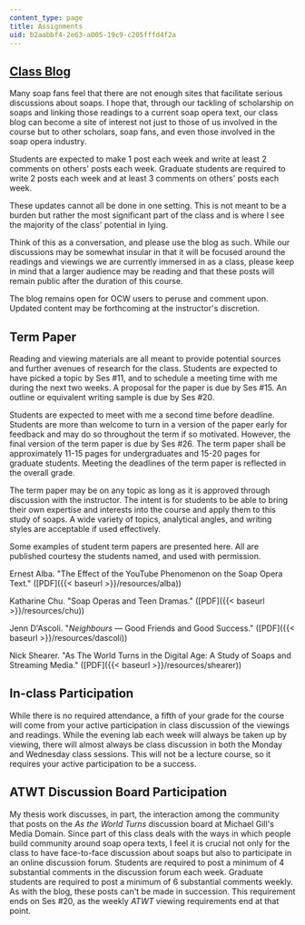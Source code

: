 ```yaml
---
content_type: page
title: Assignments
uid: b2aabbf4-2e63-a005-19c9-c205fffd4f2a
---
```


[Class Blog](http://mitsoaps.wordpress.com/)
--------------------------------------------

Many soap fans feel that there are not enough sites that facilitate serious discussions about soaps. I hope that, through our tackling of scholarship on soaps and linking those readings to a current soap opera text, our class blog can become a site of interest not just to those of us involved in the course but to other scholars, soap fans, and even those involved in the soap opera industry.

Students are expected to make 1 post each week and write at least 2 comments on others' posts each week. Graduate students are required to write 2 posts each week and at least 3 comments on others' posts each week.

These updates cannot all be done in one setting. This is not meant to be a burden but rather the most significant part of the class and is where I see the majority of the class' potential in lying.

Think of this as a conversation, and please use the blog as such. While our discussions may be somewhat insular in that it will be focused around the readings and viewings we are currently immersed in as a class, please keep in mind that a larger audience may be reading and that these posts will remain public after the duration of this course.

The blog remains open for OCW users to peruse and comment upon. Updated content may be forthcoming at the instructor's discretion.

Term Paper
----------

Reading and viewing materials are all meant to provide potential sources and further avenues of research for the class. Students are expected to have picked a topic by Ses #11, and to schedule a meeting time with me during the next two weeks. A proposal for the paper is due by Ses #15. An outline or equivalent writing sample is due by Ses #20.

Students are expected to meet with me a second time before deadline. Students are more than welcome to turn in a version of the paper early for feedback and may do so throughout the term if so motivated. However, the final version of the term paper is due by Ses #26. The term paper shall be approximately 11-15 pages for undergraduates and 15-20 pages for graduate students. Meeting the deadlines of the term paper is reflected in the overall grade.

The term paper may be on any topic as long as it is approved through discussion with the instructor. The intent is for students to be able to bring their own expertise and interests into the course and apply them to this study of soaps. A wide variety of topics, analytical angles, and writing styles are acceptable if used effectively.

Some examples of student term papers are presented here. All are published courtesy the students named, and used with permission.

Ernest Alba. "The Effect of the YouTube Phenomenon on the Soap Opera Text." ([PDF]({{< baseurl >}}/resources/alba))

Katharine Chu. "Soap Operas and Teen Dramas." ([PDF]({{< baseurl >}}/resources/chu))

Jenn D'Ascoli. "_Neighbours_ — Good Friends and Good Success." ([PDF]({{< baseurl >}}/resources/dascoli))

Nick Shearer. "As The World Turns in the Digital Age: A Study of Soaps and Streaming Media." ([PDF]({{< baseurl >}}/resources/shearer))

In-class Participation
----------------------

While there is no required attendance, a fifth of your grade for the course will come from your active participation in class discussion of the viewings and readings. While the evening lab each week will always be taken up by viewing, there will almost always be class discussion in both the Monday and Wednesday class sessions. This will not be a lecture course, so it requires your active participation to be a success.

ATWT Discussion Board Participation
-----------------------------------

My thesis work discusses, in part, the interaction among the community that posts on the _As the World Turns_ discussion board at Michael Gill's Media Domain. Since part of this class deals with the ways in which people build community around soap opera texts, I feel it is crucial not only for the class to have face-to-face discussion about soaps but also to participate in an online discussion forum. Students are required to post a minimum of 4 substantial comments in the discussion forum each week. Graduate students are required to post a minimum of 6 substantial comments weekly. As with the blog, these posts can't be made in succession. This requirement ends on Ses #20, as the weekly _ATWT_ viewing requirements end at that point.
